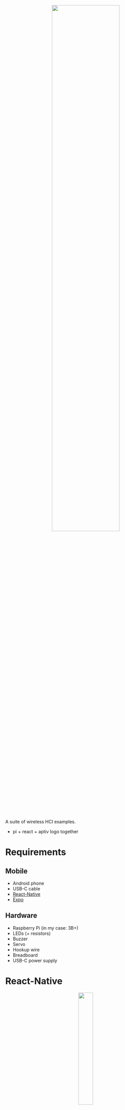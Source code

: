 <p align="center">
  <img width="65%" height="65%" src="https://i.ibb.co/7twxPvD/aptiv.png"/>  
</p>

A suite of wireless HCI examples.

- pi + react + aptiv logo together






# Requirements

## Mobile
  - Android phone
  - USB-C cable
  - [React-Native](https://reactnative.dev/)
  - [Expo](https://expo.io/)
  
## Hardware
  - Raspberry Pi (in my case: 3B+)
  - LEDs (+ resistors)
  - Buzzer
  - Servo
  - Hookup wire
  - Breadboard
  - USB-C power supply

# React-Native
<p align="center">
  <img width="30%" height="30%" src="https://i.ibb.co/NxhPBXZ/aptiv-taxitools-reactnative.png"/>  
</p>

<<<<<<< HEAD

- Change the heat in the backseat
  - 
- Verify leaving the vehicle
- Rider verification passcode


=======
>>>>>>> 3829979d5c256293ff5f18fc0c391a5eefd16bc5
# Raspberry Pi + Python3 + Flask
<p align="center">
  <img width="85%" height="85%" src="https://i.ibb.co/qCFzDNx/aptiv-taxitools-rpi.png"/>  
</p>

# Workflow
<p align="center">
  <img width="85%" height="85%" src="https://i.ibb.co/ByWBZq5/Aptiv-taxitools-Workflow.png"/>  
</p>


# Task
Your task is to create an interaction that allows the user to provide an input (e.g.
numeric combination, swipe, button press...) on a mobile phone, which results in an
output from more than one external output device connected to an arduino or other
microcontroller. The external output can be in any mode (or a combination of modes)
such as audio, visual, etc.

Feel free to think about any combination of input on the phone, and outputs, as well as
using readily available resources that you have at home.

An example of a desired interaction:

<em>User inputs a 4-digit code on the phone. If the code is correct, an LED turns green and
a speaker plays a “correct” sound. If the code is incorrect, the LED turns red and a
speaker plays an “incorrect” sound.</em>

# Contraints
- [x] Input of interaction is on a mobile phone. Application can be in any form (e.g. native app or web app) 
- [x] Output is on an external output device (which can be as simple as an LED or buzzer) connected to a microcontroller.
- [x] connection between input application and microcontroller can be any wireless form. It does not have to have a server/cloud component.
- [x] Must contain your own code (your choice of language). Can contain third party libraries (please comment those where used).
